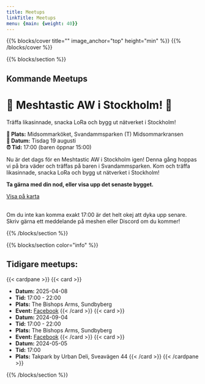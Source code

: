 ```yaml
---
title: Meetups
linkTitle: Meetups
menu: {main: {weight: 40}}
---
```


{{% blocks/cover title="" image_anchor="top" height="min" %}}
{{% /blocks/cover %}}

{{% blocks/section  %}}
## Kommande Meetups

<div class="container mt-5">
<div class="card shadow-lg">
<div class="card-body">
<h1 class="text-center text-primary">🍻 Meshtastic AW i Stockholm! 🍻</h1>
<p class="lead text-center">Träffa likasinnade, snacka LoRa och bygg ut nätverket i Stockholm!</p>

<div class="text-center my-4">
<strong>📍 Plats:</strong> <span>Midsommarköket, Svandammsparken (T) Midsommarkransen</span><br>
<strong>📅 Datum:</strong> <span>Tisdag 19 augusti</span><br>
<strong>⏰ Tid:</strong> <span>17:00 (baren öppnar 15:00)</span>
</div>

<p class="text-center">Nu är det dags för en Meshtastic AW i Stockholm igen! Denna gång hoppas vi på bra väder och träffas på baren i Svandammsparken. Kom och träffa likasinnade, snacka LoRa och bygg ut nätverket i Stockholm!</p>

<p class="text-center"><strong>Ta gärna med din nod, eller visa upp det senaste bygget.</strong></p>

<div class="text-center mt-4">
<a href="https://maps.app.goo.gl/n1XSUWvoUF7yNbzb6" class="btn btn-primary btn-lg" target="_blank"><i class="fas fa-map-marker-alt"></i> Visa på karta</a>
</div>

<!-- RSVP Tracker Container -->
<div id="rsvp-tracker-aw-21-8" class="mt-4"></div>

<br>
<p class="text-center">Om du inte kan komma exakt 17:00 är det helt okej att dyka upp senare. Skriv gärna ett meddelande på meshen eller Discord om du kommer!</p>
</div>
</div>
</div>

{{% /blocks/section %}}

{{% blocks/section color="info" %}}
## Tidigare meetups:
{{< cardpane >}}
{{< card >}}
* **Datum:** 2025-04-08
* **Tid:** 17:00 - 22:00
* **Plats:** The Bishops Arms, Sundbyberg
* **Event:** [Facebook](https://www.facebook.com/events/2766664646866905/)
{{< /card >}}
{{< card >}}
* **Datum:** 2024-09-04
* **Tid:** 17:00 - 22:00
* **Plats:** The Bishops Arms, Sundbyberg
* **Event:** [Facebook](https://www.facebook.com/events/1183504712869737/)
{{< /card >}}
{{< card >}}
* **Datum:** 2024-05-05
* **Tid:** 17:00
* **Plats:** Takpark by Urban Deli, Sveavägen 44 
{{< /card >}}
{{< /cardpane >}}

{{% /blocks/section %}}

<script src="/js/rsvp-tracker.js"></script>
<script>
document.addEventListener("DOMContentLoaded", function() {
    // Initialize RSVP tracker for the August 21 afterwork
    initRSVPTracker('AW 19/8');
});
</script>

